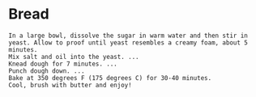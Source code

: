 # Bread 

    In a large bowl, dissolve the sugar in warm water and then stir in yeast. Allow to proof until yeast resembles a creamy foam, about 5 minutes.
    Mix salt and oil into the yeast. ...
    Knead dough for 7 minutes. ...
    Punch dough down. ...
    Bake at 350 degrees F (175 degrees C) for 30-40 minutes.
    Cool, brush with butter and enjoy!
